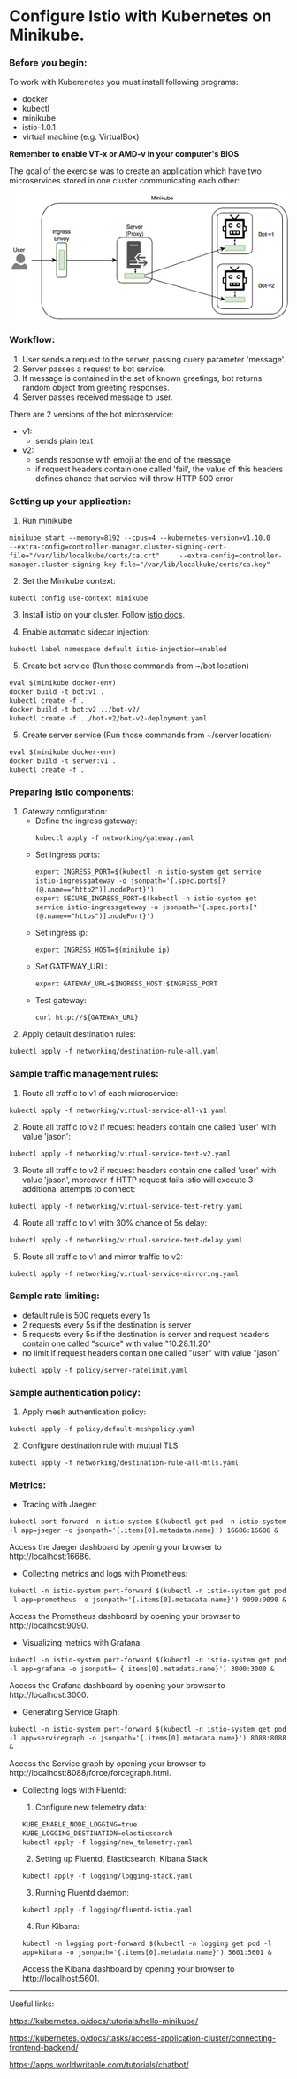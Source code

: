 # Configure Istio with Kubernetes on Minikube.

### Before you begin:
To work with Kuberenetes you must install following programs:
- docker
- kubectl
- minikube
- istio-1.0.1
- virtual machine (e.g. VirtualBox)

**Remember to enable VT-x or AMD-v in your computer's BIOS**

The goal of the exercise was to create an application which have two microservices stored in one cluster communicating each other:

![Diagram](https://github.com/lukaszmalyszko/practice-minikube1/blob/istio/schema-istio.png)

### Workflow:
1. User sends a request to the server, passing query parameter 'message'.
2. Server passes a request to bot service.
3. If message is contained in the set of known greetings, bot returns random object from greeting responses.
4. Server passes received message to user.

There are 2 versions of the bot microservice:
* v1:
  * sends plain text
* v2: 
  * sends response with emoji at the end of the message
  * if request headers contain one called 'fail', the value of this headers defines chance that service will throw HTTP 500 error 

### Setting up your application:
1. Run minikube
  ```
  minikube start --memory=8192 --cpus=4 --kubernetes-version=v1.10.0     --extra-config=controller-manager.cluster-signing-cert-file="/var/lib/localkube/certs/ca.crt"     --extra-config=controller-manager.cluster-signing-key-file="/var/lib/localkube/certs/ca.key"
  ```

2. Set the Minikube context:
  ```
  kubectl config use-context minikube
  ```
3. Install istio on your cluster. Follow [istio docs](https://istio.io/docs/setup/kubernetes/helm-install/).

4. Enable automatic sidecar injection:
  ```
  kubectl label namespace default istio-injection=enabled
  ```

5. Create bot service (Run those commands from ~/bot location)
  ```
  eval $(minikube docker-env)
  docker build -t bot:v1 .
  kubectl create -f .
  docker build -t bot:v2 ../bot-v2/
  kubectl create -f ../bot-v2/bot-v2-deployment.yaml
  ```

5. Create server service (Run those commands from ~/server location)
  ```
  eval $(minikube docker-env)
  docker build -t server:v1 .
  kubectl create -f .
  ```

### Preparing istio components:
1. Gateway configuration:
   * Define the ingress gateway:
     ```
     kubectl apply -f networking/gateway.yaml
     ```
   * Set ingress ports:
     ```
     export INGRESS_PORT=$(kubectl -n istio-system get service istio-ingressgateway -o jsonpath='{.spec.ports[?(@.name=="http2")].nodePort}')
     export SECURE_INGRESS_PORT=$(kubectl -n istio-system get service istio-ingressgateway -o jsonpath='{.spec.ports[?(@.name=="https")].nodePort}')
     ```
   * Set ingress ip:
     ```
     export INGRESS_HOST=$(minikube ip)
     ```
   * Set GATEWAY_URL:
     ```
     export GATEWAY_URL=$INGRESS_HOST:$INGRESS_PORT
     ```
   * Test gateway:
     ```
     curl http://${GATEWAY_URL}
     ```
2. Apply default destination rules:
  ```
  kubectl apply -f networking/destination-rule-all.yaml
  ```
### Sample traffic management rules:
1. Route all traffic to v1 of each microservice:
  ```
  kubectl apply -f networking/virtual-service-all-v1.yaml
  ```
2. Route all traffic to v2 if request headers contain one called 'user' with value 'jason':
  ```
  kubectl apply -f networking/virtual-service-test-v2.yaml
  ```
3. Route all traffic to v2 if request headers contain one called 'user' with value 'jason', moreover if HTTP request fails istio will execute 3 additional attempts to connect:
  ```
  kubectl apply -f networking/virtual-service-test-retry.yaml
  ```
4. Route all traffic to v1 with 30% chance of 5s delay:
  ```
  kubectl apply -f networking/virtual-service-test-delay.yaml
  ```
5. Route all traffic to v1 and mirror traffic to v2:
  ```
  kubectl apply -f networking/virtual-service-mirroring.yaml
  ```
  
### Sample rate limiting:
* default rule is 500 requets every 1s
* 2 requests every 5s if the destination is server
* 5 requests every 5s if the destination is server and request headers contain one called "source" with value "10.28.11.20"
* no limit if request headers contain one called "user" with value "jason"
 ```
 kubectl apply -f policy/server-ratelimit.yaml
 ```
 
 ### Sample authentication policy:
 1. Apply mesh authentication policy:
 ```
 kubectl apply -f policy/default-meshpolicy.yaml
 ```
 2. Configure destination rule with mutual TLS:
 ```
 kubectl apply -f networking/destination-rule-all-mtls.yaml
 ```
 
 ### Metrics:
 * Tracing with Jaeger:
 ```
 kubectl port-forward -n istio-system $(kubectl get pod -n istio-system -l app=jaeger -o jsonpath='{.items[0].metadata.name}') 16686:16686 &
 ```
 Access the Jaeger dashboard by opening your browser to http://localhost:16686.
 
 * Collecting metrics and logs with Prometheus:
 ```
 kubectl -n istio-system port-forward $(kubectl -n istio-system get pod -l app=prometheus -o jsonpath='{.items[0].metadata.name}') 9090:9090 &
 ```
 Access the Prometheus dashboard by opening your browser to http://localhost:9090.
 
 * Visualizing metrics with Grafana:
 ```
 kubectl -n istio-system port-forward $(kubectl -n istio-system get pod -l app=grafana -o jsonpath='{.items[0].metadata.name}') 3000:3000 &
 ```
 Access the Grafana dashboard by opening your browser to http://localhost:3000.
 
 * Generating Service Graph:
 ```
 kubectl -n istio-system port-forward $(kubectl -n istio-system get pod -l app=servicegraph -o jsonpath='{.items[0].metadata.name}') 8088:8088 &
 ```
 Access the Service graph by opening your browser to http://localhost:8088/force/forcegraph.html.
 
 * Collecting logs with Fluentd:
   1. Configure new telemetry data:
   ```
   KUBE_ENABLE_NODE_LOGGING=true
   KUBE_LOGGING_DESTINATION=elasticsearch
   kubectl apply -f logging/new_telemetry.yaml
   ```
   2. Setting up  Fluentd, Elasticsearch, Kibana Stack
   ```
   kubectl apply -f logging/logging-stack.yaml
   ```
   3. Running Fluentd daemon:
   ```
   kubectl apply -f logging/fluentd-istio.yaml
   ```
   4. Run Kibana:
   ```
   kubectl -n logging port-forward $(kubectl -n logging get pod -l app=kibana -o jsonpath='{.items[0].metadata.name}') 5601:5601 &
   ```
   
    Access the Kibana dashboard by opening your browser to http://localhost:5601.
---
  
Useful links:

https://kubernetes.io/docs/tutorials/hello-minikube/

https://kubernetes.io/docs/tasks/access-application-cluster/connecting-frontend-backend/

https://apps.worldwritable.com/tutorials/chatbot/
